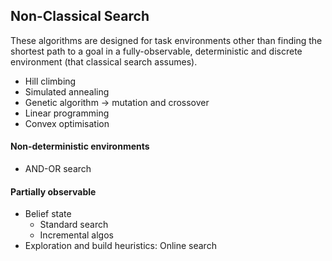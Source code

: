 ## Non-Classical Search 

These algorithms are designed for task environments other than finding the shortest path to a goal in a fully-observable, deterministic and discrete environment (that classical search assumes). 

- Hill climbing
- Simulated annealing 
- Genetic algorithm -> mutation and crossover
- Linear programming
- Convex optimisation

#### Non-deterministic environments

- AND-OR search 

#### Partially observable

- Belief state
    - Standard search
    - Incremental algos
- Exploration and build heuristics: Online search